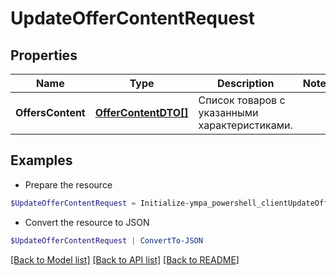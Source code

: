 # UpdateOfferContentRequest
## Properties

Name | Type | Description | Notes
------------ | ------------- | ------------- | -------------
**OffersContent** | [**OfferContentDTO[]**](OfferContentDTO.md) | Список товаров с указанными характеристиками. | 

## Examples

- Prepare the resource
```powershell
$UpdateOfferContentRequest = Initialize-ympa_powershell_clientUpdateOfferContentRequest  -OffersContent null
```

- Convert the resource to JSON
```powershell
$UpdateOfferContentRequest | ConvertTo-JSON
```

[[Back to Model list]](../README.md#documentation-for-models) [[Back to API list]](../README.md#documentation-for-api-endpoints) [[Back to README]](../README.md)

